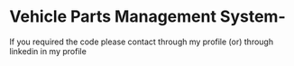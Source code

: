 # Vehicle Parts Management System-
If you required the code please contact through my profile (or) through linkedin in my profile
